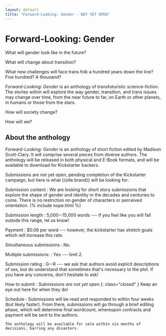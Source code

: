 ```yaml
---
layout: default
title: "Forward-Looking: Gender - NOT YET OPEN"
---
```


# Forward-Looking: Gender

What will gender look like in the future?

What will change about transition?

What new challenges will face trans folk a hundred years down the line? Five hundred? A thousand?

*Forward-Looking: Gender* is an anthology of transfuturistic science-fiction. The stories within will explore the way gender, transition, and trans issues may change over time, from the near future to far, on Earth or other planets, in humans or those from the stars.

How will society change?

How will we?

## About the anthology

*Forward-Looking: Gender* is an anthology of short fiction edited by Madison Scott-Clary. It will comprise several pieces from diverse authors. The anthology will be released in both physical and E-Book formats, and will be available to download for Kickstarter backers.

Submissions are not yet open, pending completion of the Kickstarter campaign, but here is what {{site.brand}} will be looking for:

Submission content
:   We are looking for short story submissions that explore the shape of gender and identity in the decades and centuries to come. There is no restriction on gender of characters or perceived orientation.
    {% include nope.html %}

Submission length
:   5,000--15,000 words --- if you feel like you will fall outside this range, let us know!

Payment
:   $0.06 per word --- however, the kickstarter has stretch goals which will increase this rate.

Simultaneous submissions
:   No.

Multiple submissions:
:   Yes --- limit 2.

Submission rating
:   G--R --- we ask that authors avoid explicit descriptions of sex, but do understand that sometimes that's necessary to the plot. If you have any concerns, don't hesitate to ask!

How to submit
:   *Submissions are not yet open.*{: class="closed" } Keep an eye out here for when they do!

<!-- :   
{% include submission-format.html %}
-->

Schedule
:   Submissions will be read and responded to within four weeks (but likely faster). From there, submissions will go through a brief editing phase, which will determine final wordcount, whereupon contracts and payment will be sent to the authors.

    The anthology will be available for sale within six months of decisions, barring any disasters.
